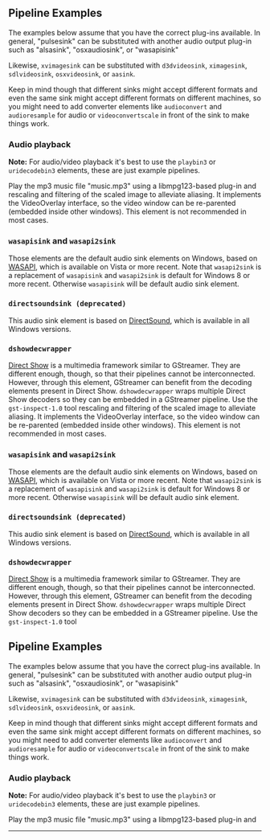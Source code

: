 
## Pipeline Examples

The examples below assume that you have the correct plug-ins available.
In general, "pulsesink" can be substituted with another audio output
plug-in such as "alsasink", "osxaudiosink", or "wasapisink"

Likewise, `xvimagesink` can be substituted with `d3dvideosink`,
`ximagesink`, `sdlvideosink`, `osxvideosink`, or `aasink`.

Keep in mind though that different sinks might accept different formats and
even the same sink might accept different formats on different machines, so
you might need to add converter elements like `audioconvert` and `audioresample`
for audio or `videoconvertscale` in front of the sink to make things work.

### Audio playback

**Note:** For audio/video playback it's best to use the `playbin3` or
`uridecodebin3` elements, these are just example pipelines.

Play the mp3 music file "music.mp3" using a libmpg123-based plug-in and
rescaling and filtering of the scaled image to alleviate aliasing. It
implements the VideoOverlay interface, so the video window can be
re-parented (embedded inside other windows). This element is not recommended
in most cases.

### `wasapisink` and `wasapi2sink`

Those elements are the default audio sink elements on Windows, based on
[WASAPI](https://docs.microsoft.com/en-us/windows/win32/coreaudio/wasapi),
which is available on Vista or more recent. Note that `wasapi2sink` is
a replacement of `wasapisink` and `wasapi2sink` is default for Windows 8 or
more recent. Otherwise `wasapisink` will be default audio sink element.

### `directsoundsink (deprecated)`

This audio sink element is based on
[DirectSound](http://en.wikipedia.org/wiki/DirectSound), which is available in
all Windows versions.

### `dshowdecwrapper`

[Direct Show](http://en.wikipedia.org/wiki/Direct_Show) is a multimedia
framework similar to GStreamer. They are different enough, though, so
that their pipelines cannot be interconnected. However, through this
element, GStreamer can benefit from the decoding elements present in
Direct Show. `dshowdecwrapper` wraps multiple Direct Show decoders so
they can be embedded in a GStreamer pipeline. Use the `gst-inspect-1.0` tool
rescaling and filtering of the scaled image to alleviate aliasing. It
implements the VideoOverlay interface, so the video window can be
re-parented (embedded inside other windows). This element is not recommended
in most cases.

### `wasapisink` and `wasapi2sink`

Those elements are the default audio sink elements on Windows, based on
[WASAPI](https://docs.microsoft.com/en-us/windows/win32/coreaudio/wasapi),
which is available on Vista or more recent. Note that `wasapi2sink` is
a replacement of `wasapisink` and `wasapi2sink` is default for Windows 8 or
more recent. Otherwise `wasapisink` will be default audio sink element.

### `directsoundsink (deprecated)`

This audio sink element is based on
[DirectSound](http://en.wikipedia.org/wiki/DirectSound), which is available in
all Windows versions.

### `dshowdecwrapper`

[Direct Show](http://en.wikipedia.org/wiki/Direct_Show) is a multimedia
framework similar to GStreamer. They are different enough, though, so
that their pipelines cannot be interconnected. However, through this
element, GStreamer can benefit from the decoding elements present in
Direct Show. `dshowdecwrapper` wraps multiple Direct Show decoders so
they can be embedded in a GStreamer pipeline. Use the `gst-inspect-1.0` tool

## Pipeline Examples

The examples below assume that you have the correct plug-ins available.
In general, "pulsesink" can be substituted with another audio output
plug-in such as "alsasink", "osxaudiosink", or "wasapisink"

Likewise, `xvimagesink` can be substituted with `d3dvideosink`,
`ximagesink`, `sdlvideosink`, `osxvideosink`, or `aasink`.

Keep in mind though that different sinks might accept different formats and
even the same sink might accept different formats on different machines, so
you might need to add converter elements like `audioconvert` and `audioresample`
for audio or `videoconvertscale` in front of the sink to make things work.

### Audio playback

**Note:** For audio/video playback it's best to use the `playbin3` or
`uridecodebin3` elements, these are just example pipelines.

Play the mp3 music file "music.mp3" using a libmpg123-based plug-in and

---

